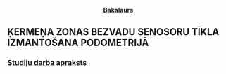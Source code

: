 <p align="center">
  <b> Bakalaurs </b>
</p> 

## ĶERMEŅA ZONAS BEZVADU SENOSORU TĪKLA IZMANTOŠANA PODOMETRIJĀ
### [Studiju darba apraksts](https://nda.rtu.lv/lv/view/16599)

